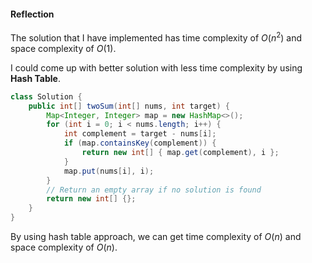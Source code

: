 #### Reflection
The solution that I have implemented has time complexity of $O(n^2)$ and space complexity of $O(1)$.

I could come up with better solution with less time complexity by using **Hash Table**.

```java
class Solution {
    public int[] twoSum(int[] nums, int target) {
        Map<Integer, Integer> map = new HashMap<>();
        for (int i = 0; i < nums.length; i++) {
            int complement = target - nums[i];
            if (map.containsKey(complement)) {
                return new int[] { map.get(complement), i };
            }
            map.put(nums[i], i);
        }
        // Return an empty array if no solution is found
        return new int[] {};
    }
}
```

By using hash table approach, we can get time complexity of $O(n)$ and space complexity of $O(n)$.